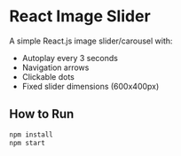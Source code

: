 # React Image Slider

A simple React.js image slider/carousel with:

- Autoplay every 3 seconds
- Navigation arrows
- Clickable dots
- Fixed slider dimensions (600x400px)

## How to Run

```bash
npm install
npm start
